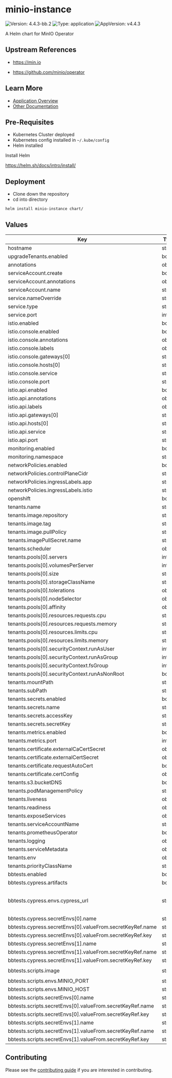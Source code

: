 # minio-instance

![Version: 4.4.3-bb.2](https://img.shields.io/badge/Version-4.4.3--bb.2-informational?style=flat-square) ![Type: application](https://img.shields.io/badge/Type-application-informational?style=flat-square) ![AppVersion: v4.4.3](https://img.shields.io/badge/AppVersion-v4.4.3-informational?style=flat-square)

A Helm chart for MinIO Operator

## Upstream References
* <https://min.io>

* <https://github.com/minio/operator>

## Learn More
* [Application Overview](docs/overview.md)
* [Other Documentation](docs/)

## Pre-Requisites

* Kubernetes Cluster deployed
* Kubernetes config installed in `~/.kube/config`
* Helm installed

Install Helm

https://helm.sh/docs/intro/install/

## Deployment

* Clone down the repository
* cd into directory
```bash
helm install minio-instance chart/
```

## Values

| Key | Type | Default | Description |
|-----|------|---------|-------------|
| hostname | string | `"bigbang.dev"` |  |
| upgradeTenants.enabled | bool | `true` |  |
| annotations | object | `{}` |  |
| serviceAccount.create | bool | `true` |  |
| serviceAccount.annotations | object | `{}` |  |
| serviceAccount.name | string | `""` |  |
| service.nameOverride | string | `""` |  |
| service.type | string | `"ClusterIP"` |  |
| service.port | int | `9090` |  |
| istio.enabled | bool | `false` |  |
| istio.console.enabled | bool | `true` |  |
| istio.console.annotations | object | `{}` |  |
| istio.console.labels | object | `{}` |  |
| istio.console.gateways[0] | string | `"istio-system/main"` |  |
| istio.console.hosts[0] | string | `"minio.{{ .Values.hostname }}"` |  |
| istio.console.service | string | `""` |  |
| istio.console.port | string | `""` |  |
| istio.api.enabled | bool | `true` |  |
| istio.api.annotations | object | `{}` |  |
| istio.api.labels | object | `{}` |  |
| istio.api.gateways[0] | string | `"istio-system/main"` |  |
| istio.api.hosts[0] | string | `"minio-api.{{ .Values.hostname }}"` |  |
| istio.api.service | string | `""` |  |
| istio.api.port | string | `""` |  |
| monitoring.enabled | bool | `false` |  |
| monitoring.namespace | string | `"monitoring"` |  |
| networkPolicies.enabled | bool | `false` |  |
| networkPolicies.controlPlaneCidr | string | `"0.0.0.0/0"` |  |
| networkPolicies.ingressLabels.app | string | `"istio-ingressgateway"` |  |
| networkPolicies.ingressLabels.istio | string | `"ingressgateway"` |  |
| openshift | bool | `false` |  |
| tenants.name | string | `"minio"` |  |
| tenants.image.repository | string | `"registry1.dso.mil/ironbank/opensource/minio/minio"` |  |
| tenants.image.tag | string | `"RELEASE.2022-01-08T03-11-54Z"` |  |
| tenants.image.pullPolicy | string | `"IfNotPresent"` |  |
| tenants.imagePullSecret.name | string | `"private-registry"` |  |
| tenants.scheduler | object | `{}` |  |
| tenants.pools[0].servers | int | `4` |  |
| tenants.pools[0].volumesPerServer | int | `4` |  |
| tenants.pools[0].size | string | `"1Gi"` |  |
| tenants.pools[0].storageClassName | string | `""` |  |
| tenants.pools[0].tolerations | object | `{}` |  |
| tenants.pools[0].nodeSelector | object | `{}` |  |
| tenants.pools[0].affinity | object | `{}` |  |
| tenants.pools[0].resources.requests.cpu | string | `"250m"` |  |
| tenants.pools[0].resources.requests.memory | string | `"2Gi"` |  |
| tenants.pools[0].resources.limits.cpu | string | `"250m"` |  |
| tenants.pools[0].resources.limits.memory | string | `"2Gi"` |  |
| tenants.pools[0].securityContext.runAsUser | int | `1001` |  |
| tenants.pools[0].securityContext.runAsGroup | int | `1001` |  |
| tenants.pools[0].securityContext.fsGroup | int | `1001` |  |
| tenants.pools[0].securityContext.runAsNonRoot | bool | `true` |  |
| tenants.mountPath | string | `"/export"` |  |
| tenants.subPath | string | `"/data"` |  |
| tenants.secrets.enabled | bool | `true` |  |
| tenants.secrets.name | string | `"minio-creds-secret"` |  |
| tenants.secrets.accessKey | string | `"minio"` |  |
| tenants.secrets.secretKey | string | `"minio123"` |  |
| tenants.metrics.enabled | bool | `false` |  |
| tenants.metrics.port | int | `9000` |  |
| tenants.certificate.externalCaCertSecret | object | `{}` |  |
| tenants.certificate.externalCertSecret | object | `{}` |  |
| tenants.certificate.requestAutoCert | bool | `false` |  |
| tenants.certificate.certConfig | object | `{}` |  |
| tenants.s3.bucketDNS | bool | `false` |  |
| tenants.podManagementPolicy | string | `"Parallel"` |  |
| tenants.liveness | object | `{}` |  |
| tenants.readiness | object | `{}` |  |
| tenants.exposeServices | object | `{}` |  |
| tenants.serviceAccountName | string | `""` |  |
| tenants.prometheusOperator | bool | `false` |  |
| tenants.logging | object | `{}` |  |
| tenants.serviceMetadata | object | `{}` |  |
| tenants.env | object | `{}` |  |
| tenants.priorityClassName | string | `""` |  |
| bbtests.enabled | bool | `false` |  |
| bbtests.cypress.artifacts | bool | `true` |  |
| bbtests.cypress.envs.cypress_url | string | `"http://{{ include \"minio-operator.fullname\" . | trim }}-console:{{ include \"minio-operator.servicePort\" . | trim }}/login"` |  |
| bbtests.cypress.secretEnvs[0].name | string | `"cypress_secretkey"` |  |
| bbtests.cypress.secretEnvs[0].valueFrom.secretKeyRef.name | string | `"{{ .Values.tenants.secrets.name }}"` |  |
| bbtests.cypress.secretEnvs[0].valueFrom.secretKeyRef.key | string | `"secretkey"` |  |
| bbtests.cypress.secretEnvs[1].name | string | `"cypress_accesskey"` |  |
| bbtests.cypress.secretEnvs[1].valueFrom.secretKeyRef.name | string | `"{{ .Values.tenants.secrets.name }}"` |  |
| bbtests.cypress.secretEnvs[1].valueFrom.secretKeyRef.key | string | `"accesskey"` |  |
| bbtests.scripts.image | string | `"registry1.dso.mil/ironbank/opensource/minio/mc:RELEASE.2021-09-02T09-21-27Z"` |  |
| bbtests.scripts.envs.MINIO_PORT | string | `"80"` |  |
| bbtests.scripts.envs.MINIO_HOST | string | `"http://minio"` |  |
| bbtests.scripts.secretEnvs[0].name | string | `"SECRET_KEY"` |  |
| bbtests.scripts.secretEnvs[0].valueFrom.secretKeyRef.name | string | `"{{ .Values.tenants.secrets.name }}"` |  |
| bbtests.scripts.secretEnvs[0].valueFrom.secretKeyRef.key | string | `"secretkey"` |  |
| bbtests.scripts.secretEnvs[1].name | string | `"ACCESS_KEY"` |  |
| bbtests.scripts.secretEnvs[1].valueFrom.secretKeyRef.name | string | `"{{ .Values.tenants.secrets.name }}"` |  |
| bbtests.scripts.secretEnvs[1].valueFrom.secretKeyRef.key | string | `"accesskey"` |  |

## Contributing

Please see the [contributing guide](./CONTRIBUTING.md) if you are interested in contributing.
